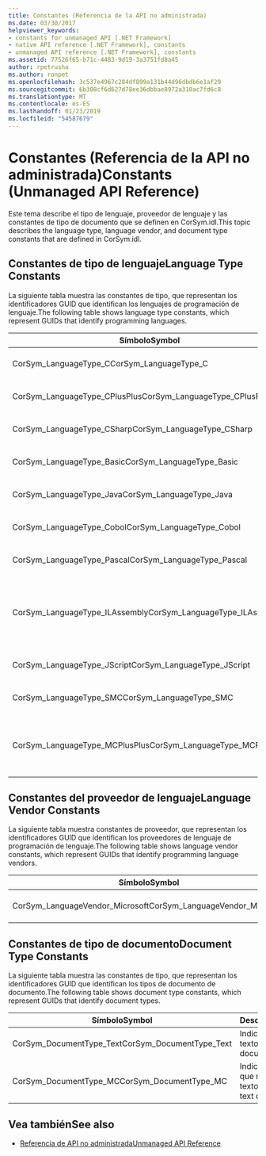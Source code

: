 ```yaml
---
title: Constantes (Referencia de la API no administrada)
ms.date: 03/30/2017
helpviewer_keywords:
- constants for unmanaged API [.NET Framework]
- native API reference [.NET Framework], constants
- unmanaged API reference [.NET Framework], constants
ms.assetid: 77526f65-b71c-4483-9d19-3a3751fd8a45
author: rpetrusha
ms.author: ronpet
ms.openlocfilehash: 3c537e4967c284df899a131b44d96dbdb6e1af29
ms.sourcegitcommit: 6b308cf6d627d78ee36dbbae8972a310ac7fd6c8
ms.translationtype: MT
ms.contentlocale: es-ES
ms.lasthandoff: 01/23/2019
ms.locfileid: "54587679"
---
```

# <a name="constants-unmanaged-api-reference"></a><span data-ttu-id="57707-102">Constantes (Referencia de la API no administrada)</span><span class="sxs-lookup"><span data-stu-id="57707-102">Constants (Unmanaged API Reference)</span></span>
<span data-ttu-id="57707-103">Este tema describe el tipo de lenguaje, proveedor de lenguaje y las constantes de tipo de documento que se definen en CorSym.idl.</span><span class="sxs-lookup"><span data-stu-id="57707-103">This topic describes the language type, language vendor, and document type constants that are defined in CorSym.idl.</span></span>  
  
## <a name="language-type-constants"></a><span data-ttu-id="57707-104">Constantes de tipo de lenguaje</span><span class="sxs-lookup"><span data-stu-id="57707-104">Language Type Constants</span></span>  
 <span data-ttu-id="57707-105">La siguiente tabla muestra las constantes de tipo, que representan los identificadores GUID que identifican los lenguajes de programación de lenguaje.</span><span class="sxs-lookup"><span data-stu-id="57707-105">The following table shows language type constants, which represent GUIDs that identify programming languages.</span></span>  
  
|<span data-ttu-id="57707-106">Símbolo</span><span class="sxs-lookup"><span data-stu-id="57707-106">Symbol</span></span>|<span data-ttu-id="57707-107">Descripción</span><span class="sxs-lookup"><span data-stu-id="57707-107">Description</span></span>|  
|------------|-----------------|  
|<span data-ttu-id="57707-108">CorSym_LanguageType_C</span><span class="sxs-lookup"><span data-stu-id="57707-108">CorSym_LanguageType_C</span></span>|<span data-ttu-id="57707-109">Indica el lenguaje C.</span><span class="sxs-lookup"><span data-stu-id="57707-109">Indicates the C language.</span></span>|  
|<span data-ttu-id="57707-110">CorSym_LanguageType_CPlusPlus</span><span class="sxs-lookup"><span data-stu-id="57707-110">CorSym_LanguageType_CPlusPlus</span></span>|<span data-ttu-id="57707-111">Indica el lenguaje C++.</span><span class="sxs-lookup"><span data-stu-id="57707-111">Indicates the C++ language.</span></span>|  
|<span data-ttu-id="57707-112">CorSym_LanguageType_CSharp</span><span class="sxs-lookup"><span data-stu-id="57707-112">CorSym_LanguageType_CSharp</span></span>|<span data-ttu-id="57707-113">Indica el C# lenguaje.</span><span class="sxs-lookup"><span data-stu-id="57707-113">Indicates the C# language.</span></span>|  
|<span data-ttu-id="57707-114">CorSym_LanguageType_Basic</span><span class="sxs-lookup"><span data-stu-id="57707-114">CorSym_LanguageType_Basic</span></span>|<span data-ttu-id="57707-115">Indica el idioma básico.</span><span class="sxs-lookup"><span data-stu-id="57707-115">Indicates the Basic language.</span></span>|  
|<span data-ttu-id="57707-116">CorSym_LanguageType_Java</span><span class="sxs-lookup"><span data-stu-id="57707-116">CorSym_LanguageType_Java</span></span>|<span data-ttu-id="57707-117">Indica el idioma de Java.</span><span class="sxs-lookup"><span data-stu-id="57707-117">Indicates the Java language.</span></span>|  
|<span data-ttu-id="57707-118">CorSym_LanguageType_Cobol</span><span class="sxs-lookup"><span data-stu-id="57707-118">CorSym_LanguageType_Cobol</span></span>|<span data-ttu-id="57707-119">Indica el lenguaje COBOL.</span><span class="sxs-lookup"><span data-stu-id="57707-119">Indicates the COBOL language.</span></span>|  
|<span data-ttu-id="57707-120">CorSym_LanguageType_Pascal</span><span class="sxs-lookup"><span data-stu-id="57707-120">CorSym_LanguageType_Pascal</span></span>|<span data-ttu-id="57707-121">Indica el lenguaje Pascal.</span><span class="sxs-lookup"><span data-stu-id="57707-121">Indicates the Pascal language.</span></span>|  
|<span data-ttu-id="57707-122">CorSym_LanguageType_ILAssembly</span><span class="sxs-lookup"><span data-stu-id="57707-122">CorSym_LanguageType_ILAssembly</span></span>|<span data-ttu-id="57707-123">Indica el código de ensamblado de lenguaje intermedio (MSIL) de Microsoft.</span><span class="sxs-lookup"><span data-stu-id="57707-123">Indicates the Microsoft intermediate language (MSIL) assembly code.</span></span>|  
|<span data-ttu-id="57707-124">CorSym_LanguageType_JScript</span><span class="sxs-lookup"><span data-stu-id="57707-124">CorSym_LanguageType_JScript</span></span>|<span data-ttu-id="57707-125">Indica el lenguaje JScript.</span><span class="sxs-lookup"><span data-stu-id="57707-125">Indicates the JScript language.</span></span>|  
|<span data-ttu-id="57707-126">CorSym_LanguageType_SMC</span><span class="sxs-lookup"><span data-stu-id="57707-126">CorSym_LanguageType_SMC</span></span>|<span data-ttu-id="57707-127">Indica el lenguaje SMC.</span><span class="sxs-lookup"><span data-stu-id="57707-127">Indicates the SMC language.</span></span>|  
|<span data-ttu-id="57707-128">CorSym_LanguageType_MCPlusPlus</span><span class="sxs-lookup"><span data-stu-id="57707-128">CorSym_LanguageType_MCPlusPlus</span></span>|<span data-ttu-id="57707-129">Indica el lenguaje C++ habilitado para .NET Framework.</span><span class="sxs-lookup"><span data-stu-id="57707-129">Indicates the C++ language enabled for the .NET Framework.</span></span>|  
  
## <a name="language-vendor-constants"></a><span data-ttu-id="57707-130">Constantes del proveedor de lenguaje</span><span class="sxs-lookup"><span data-stu-id="57707-130">Language Vendor Constants</span></span>  
 <span data-ttu-id="57707-131">La siguiente tabla muestra constantes de proveedor, que representan los identificadores GUID que identifican los proveedores de lenguaje de programación de lenguaje.</span><span class="sxs-lookup"><span data-stu-id="57707-131">The following table shows language vendor constants, which represent GUIDs that identify programming language vendors.</span></span>  
  
|<span data-ttu-id="57707-132">Símbolo</span><span class="sxs-lookup"><span data-stu-id="57707-132">Symbol</span></span>|<span data-ttu-id="57707-133">Descripción</span><span class="sxs-lookup"><span data-stu-id="57707-133">Description</span></span>|  
|------------|-----------------|  
|<span data-ttu-id="57707-134">CorSym_LanguageVendor_Microsoft</span><span class="sxs-lookup"><span data-stu-id="57707-134">CorSym_LanguageVendor_Microsoft</span></span>|<span data-ttu-id="57707-135">Indica a Microsoft.</span><span class="sxs-lookup"><span data-stu-id="57707-135">Indicates Microsoft.</span></span>|  
  
## <a name="document-type-constants"></a><span data-ttu-id="57707-136">Constantes de tipo de documento</span><span class="sxs-lookup"><span data-stu-id="57707-136">Document Type Constants</span></span>  
 <span data-ttu-id="57707-137">La siguiente tabla muestra las constantes de tipo, que representan los identificadores GUID que identifican los tipos de documento de documento.</span><span class="sxs-lookup"><span data-stu-id="57707-137">The following table shows document type constants, which represent GUIDs that identify document types.</span></span>  
  
|<span data-ttu-id="57707-138">Símbolo</span><span class="sxs-lookup"><span data-stu-id="57707-138">Symbol</span></span>|<span data-ttu-id="57707-139">Descripción</span><span class="sxs-lookup"><span data-stu-id="57707-139">Description</span></span>|  
|------------|-----------------|  
|<span data-ttu-id="57707-140">CorSym_DocumentType_Text</span><span class="sxs-lookup"><span data-stu-id="57707-140">CorSym_DocumentType_Text</span></span>|<span data-ttu-id="57707-141">Indica un documento de texto.</span><span class="sxs-lookup"><span data-stu-id="57707-141">Indicates a text document.</span></span>|  
|<span data-ttu-id="57707-142">CorSym_DocumentType_MC</span><span class="sxs-lookup"><span data-stu-id="57707-142">CorSym_DocumentType_MC</span></span>|<span data-ttu-id="57707-143">Indica un documento que no sean de texto.</span><span class="sxs-lookup"><span data-stu-id="57707-143">Indicates a non-text document.</span></span>|  
  
## <a name="see-also"></a><span data-ttu-id="57707-144">Vea también</span><span class="sxs-lookup"><span data-stu-id="57707-144">See also</span></span>
- [<span data-ttu-id="57707-145">Referencia de API no administrada</span><span class="sxs-lookup"><span data-stu-id="57707-145">Unmanaged API Reference</span></span>](../../../docs/framework/unmanaged-api/index.md)
